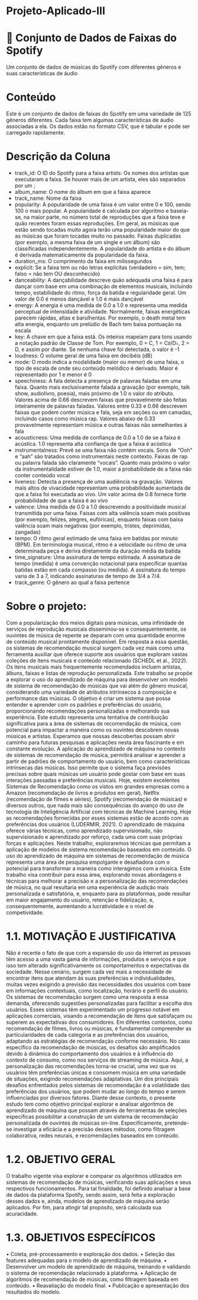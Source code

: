 # Projeto-Aplicado-III

# 🎹 Conjunto de Dados de Faixas do Spotify 
Um conjunto de dados de músicas do Spotify com diferentes gêneros e suas características de áudio

# Conteúdo 

Este é um conjunto de dados de faixas do Spotify em uma variedade de 125 gêneros diferentes. Cada faixa tem algumas características de áudio associadas a ela. Os dados estão no formato CSV, que é tabular e pode ser carregado rapidamente.

# Descrição da Coluna 

- track_id: O ID do Spotify para a faixa artists: Os nomes dos artistas que executaram a faixa. Se houver mais de um artista, eles são separados por um ;
- album_name: O nome do álbum em que a faixa aparece
- track_name: Nome da faixa
- popularity: A popularidade de uma faixa é um valor entre 0 e 100, sendo 100 o mais popular. A popularidade é calculada por algoritmo e baseia-se, na maior parte, no número total de reproduções que a faixa teve e quão recentes foram essas reproduções. Em geral, as músicas que estão sendo tocadas muito agora terão uma popularidade maior do que as músicas que foram tocadas muito no passado. Faixas duplicadas (por exemplo, a mesma faixa de um single e um álbum) são classificadas independentemente. A popularidade do artista e do álbum é derivada matematicamente da popularidade da faixa.
- duration_ms: O comprimento da faixa em milissegundos
- explicit: Se a faixa tem ou não letras explícitas (verdadeiro = sim, tem; falso = não tem OU desconhecido)
- danceability: A dançabilidade descreve quão adequada uma faixa é para dançar com base em uma combinação de elementos musicais, incluindo tempo, estabilidade do ritmo, força da batida e regularidade geral. Um valor de 0.0 é menos dançável e 1.0 é mais dançável
- energy: A energia é uma medida de 0.0 a 1.0 e representa uma medida perceptual de intensidade e atividade. Normalmente, faixas energéticas parecem rápidas, altas e barulhentas. Por exemplo, o death metal tem alta energia, enquanto um prelúdio de Bach tem baixa pontuação na escala
- key: A chave em que a faixa está. Os inteiros mapeiam para tons usando a notação padrão de Classe de Tom. Por exemplo, 0 = C, 1 = C♯/D♭, 2 = D, e assim por diante. Se nenhuma chave foi detectada, o valor é -1
- loudness: O volume geral de uma faixa em decibéis (dB)
- mode: O modo indica a modalidade (maior ou menor) de uma faixa, o tipo de escala de onde seu conteúdo melódico é derivado. Maior é representado por 1 e menor é 0
- speechiness: A fala detecta a presença de palavras faladas em uma faixa. Quanto mais exclusivamente falada a gravação (por exemplo, talk show, audiolivro, poesia), mais próximo de 1.0 o valor do atributo. Valores acima de 0.66 descrevem faixas que provavelmente são feitas inteiramente de palavras faladas. Valores entre 0.33 e 0.66 descrevem faixas que podem conter música e fala, seja em seções ou em camadas, incluindo casos como música rap. Valores abaixo de 0.33 provavelmente representam música e outras faixas não semelhantes à fala
- acousticness: Uma medida de confiança de 0.0 a 1.0 de se a faixa é acústica. 1.0 representa alta confiança de que a faixa é acústica
- instrumentalness: Prevê se uma faixa não contém vocais. Sons de “Ooh” e “aah” são tratados como instrumentais neste contexto. Faixas de rap ou palavra falada são claramente “vocais”. Quanto mais próximo o valor da instrumentalidade estiver de 1.0, maior a probabilidade de a faixa não conter conteúdo vocal
- liveness: Detecta a presença de uma audiência na gravação. Valores mais altos de vivacidade representam uma probabilidade aumentada de que a faixa foi executada ao vivo. Um valor acima de 0.8 fornece forte probabilidade de que a faixa é ao vivo
- valence: Uma medida de 0.0 a 1.0 descrevendo a positividade musical transmitida por uma faixa. Faixas com alta valência soam mais positivas (por exemplo, felizes, alegres, eufóricas), enquanto faixas com baixa valência soam mais negativas (por exemplo, tristes, deprimidas, zangadas)
- tempo: O ritmo geral estimado de uma faixa em batidas por minuto (BPM). Em terminologia musical, ritmo é a velocidade ou ritmo de uma determinada peça e deriva diretamente da duração média da batida
- time_signature: Uma assinatura de tempo estimada. A assinatura de tempo (medida) é uma convenção notacional para especificar quantas batidas estão em cada compasso (ou medida). A assinatura do tempo varia de 3 a 7, indicando assinaturas de tempo de 3/4 a 7/4.
- track_genre: O gênero ao qual a faixa pertence


# Sobre o projeto:

Com a popularização dos meios digitais para músicas, uma infinidade de serviços de reprodução musicais disseminou-se e consequentemente, os ouvintes de música de repente se deparam com uma quantidade enorme de conteúdo musical prontamente disponível. Em resposta a essa questão, os sistemas de recomendação musical surgem cada vez mais como uma ferramenta auxiliar que oferece suporte aos usuários que exploram vastas coleções de itens musicais e conteúdo relacionado (SCHEDL et al., 2022). Os itens musicais mais frequentemente recomendados incluem artistas, álbuns, faixas e listas de reprodução personalizada. Este trabalho se propõe a explorar o uso do aprendizado de máquina para desenvolver um modelo de sistema de recomendação de músicas que vai além do gênero musical, considerando uma variedade de atributos intrínsecos à composição e performance das músicas.
O objetivo é criar um sistema que possa entender e aprender com os padrões e preferências do usuário, proporcionando recomendações personalizadas e melhorando sua experiência.
Este estudo representa uma tentativa de contribuição significativa para a área de sistemas de recomendação de música, com potencial para impactar a maneira como os ouvintes descobrem novas músicas e artistas. Esperamos que nossas descobertas possam abrir caminho para futuras pesquisas e aplicações nesta área fascinante e em constante evolução.
A aplicação do aprendizado de máquina no contexto de sistemas de recomendação de música, permitirá analisar e aprender a partir de padrões de comportamento do usuário, bem como características intrínsecas das músicas. Isso permite que o sistema faça previsões precisas sobre quais músicas um usuário pode gostar com base em suas interações passadas e preferências musicais.
Hoje, existem excelentes Sistemas de Recomendação como os vistos em grandes empresas como a Amazon (recomendação de livros e produtos em geral), Netflix (recomendação de filmes e séries), Spotify (recomendação de músicas) e diversos outros, que nada mais são consequências do avanço do uso de tecnologia de Inteligência Artificial com técnicas de Machine Learning. Hoje as recomendações fornecidas por esses sistemas estão de acordo com as preferências dos usuários (LUDERMIR, 2021).
O aprendizado de máquina oferece várias técnicas, como aprendizado supervisionado, não supervisionado e aprendizado por reforço, cada uma com suas próprias forças e aplicações. Neste trabalho, exploraremos técnicas que permitam a aplicação de modelos de sistema recomendação baseados em conteúdo.
O uso do aprendizado de máquina em sistemas de recomendação de música representa uma área de pesquisa empolgante e desafiadora com o potencial para transformar a maneira como interagimos com a música. Este trabalho visa contribuir para essa área, explorando novas abordagens e técnicas para melhorar a precisão e a personalização das recomendações de música, no qual resultaria em uma experiência de audição mais personalizada e satisfatória, e, enquanto para as plataformas, pode resultar em maior engajamento do usuário, retenção e fidelização, e, consequentemente, aumentando a lucratividade e o nível de competividade.

# 1.1.	MOTIVAÇÃO E JUSTIFICATIVA

Não é recente o fato de que com a expansão do uso da internet as pessoas têm acesso a uma vasta gama de informações, produtos e serviços e que isso tem alterado significativamente os comportamentos e expectativas da sociedade. Nesse cenário, surgem cada vez mais a necessidade de encontrar itens que atendam às suas preferências e individualidades, muitas vezes exigindo a previsão das necessidades dos usuários com base em informações contextuais, como localização, horário e perfil do usuário. Os sistemas de recomendação surgem como uma resposta a essa demanda, oferecendo sugestões personalizadas para facilitar a escolha dos usuários.
Esses sistemas têm experimentado um progresso notável em aplicações comerciais, visando a recomendação de itens que satisfaçam ou superem as expectativas dos consumidores. Em diferentes contextos, como recomendação de filmes, livros ou músicas, é fundamental compreender as particularidades de cada categoria e as preferências dos usuários, adaptando as estratégias de recomendação conforme necessário.
No caso específico da recomendação de músicas, os desafios são amplificados devido à dinâmica do comportamento dos usuários e à influência do contexto de consumo, como nos serviços de streaming de música. Aqui, a personalização das recomendações torna-se crucial, uma vez que os usuários têm preferências únicas e consomem música em uma variedade de situações, exigindo recomendações adaptativas.
Um dos principais desafios enfrentados pelos sistemas de recomendação é a volatilidade das preferências dos usuários, que podem mudar ao longo do tempo e serem influenciadas por diversos fatores. Diante desse contexto, o presente estudo tem como objetivo principal explorar e analisar algoritmos de aprendizado de máquina que possam através de ferramentas de seleções especificas possibilitar a construção de um sistema de recomendação personalizada de ouvintes de músicas on-line. Especificamente, pretende-se investigar a eficácia e a precisão desses métodos, como filtragem colaborativa, redes neurais, e recomendações baseados em conteúdo.

# 1.2.	OBJETIVO GERAL

O trabalho vigente visa explorar e comparar os algoritmos utilizados em sistemas de recomendação de músicas, verificando suas aplicações e seus respectivos funcionamentos. Para tal finalidade, foi definido analisar a base de dados da plataforma Spotify, sendo assim, será feita a exploração desses dados e, ainda, modelos de aprendizado de máquina serão aplicados. Por fim, para atingir tal propósito, será calculada sua acuracidade. 

# 1.3.	OBJETIVOS ESPECÍFICOS

•	Coleta, pré-processamento e exploração dos dados.
•	Seleção das features adequadas para o modelo de aprendizado de máquina.
•	Desenvolver um modelo de aprendizado de máquina, treinando e validando o sistema de recomendação relacionado à plataforma. 
•	Aplicação de algoritmos de recomendação de músicas, como filtragem baseada em conteúdo. 
•	Reavaliação do modelo final. 
•	Publicação e apresentação dos resultados do modelo.
